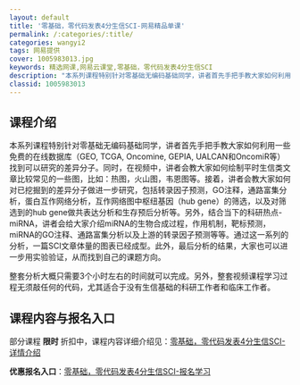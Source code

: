 ```yaml
---
layout: default
title: '零基础，零代码发表4分生信SCI-网易精品单课'
permalink: /:categories/:title/
categories: wangyi2
tags: 网易提供
cover: 1005983013.jpg
keywords: 精选网课,网易云课堂,零基础，零代码发表4分生信SCI
description: "本系列课程特别针对零基础无编码基础同学，讲者首先手把手教大家如何利用一些免费的在线数据库（GEO,TCGA,Oncomine,GEPIA,UALCAN和OncomiR等）找到可以研究的差异分"
classid: 1005983013
---
```


## 课程介绍

本系列课程特别针对零基础无编码基础同学，讲者首先手把手教大家如何利用一些免费的在线数据库（GEO, TCGA, Oncomine, GEPIA, UALCAN和OncomiR等）找到可以研究的差异分子。同时，在视频中，讲者会教大家如何绘制平时生信类文章比较常见的一些图，比如：热图，火山图，韦恩图等。接着，讲者会教大家如何对已挖掘到的差异分子做进一步研究，包括转录因子预测，GO注释，通路富集分析，蛋白互作网络分析，互作网络图中枢纽基因（hub gene）的筛选，以及对筛选到的hub gene做共表达分析和生存预后分析等。另外，结合当下的科研热点-miRNA，讲者会给大家介绍miRNA的生物合成过程，作用机制，靶标预测，miRNA的GO注释、通路富集分析以及上游的转录因子预测等等。通过这一系列的分析，一篇SCI文章体量的图表已经成型。此外，最后分析的结果，大家也可以进一步用实验验证，从而找到自己的课题方向。

整套分析大概只需要3个小时左右的时间就可以完成。另外，整套视频课程学习过程无须敲任何的代码，尤其适合于没有生信基础的科研工作者和临床工作者。

## 课程内容与报名入口

部分课程 **限时** 折扣中，课程内容详细介绍见：[零基础，零代码发表4分生信SCI-详情介绍](https://study.163.com/course/introduction/1005983013.htm?share=1&shareId=1025206652&utm_campaign=share&utm_medium=iphoneShare&utm_source=&utm_u=1025206652)

**优惠报名入口**：[零基础，零代码发表4分生信SCI-报名学习](https://study.163.com/course/introduction/1005983013.htm?share=1&shareId=1025206652&utm_campaign=share&utm_medium=iphoneShare&utm_source=&utm_u=1025206652)

